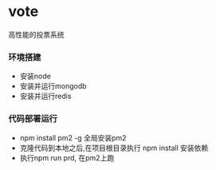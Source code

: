# vote
高性能的投票系统

### 环境搭建
* 安装node
* 安装并运行mongodb
* 安装并运行redis

### 代码部署运行
* npm install pm2 -g 全局安装pm2
* 克隆代码到本地之后,在项目根目录执行 npm install 安装依赖
* 执行npm run prd, 在pm2上跑